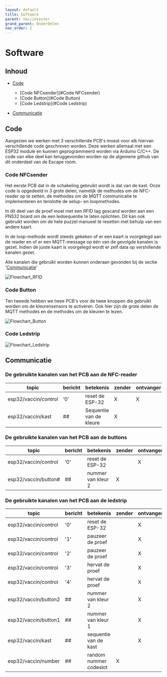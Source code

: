 ```yaml
---
layout: default
title: Software
parent: Vaccintester
grand_parent: Onderdelen
nav_order: 2
---
```


# Software

## Inhoud
- [Code](#Code)
    - [Code NFCsender](#Code NFCsender)
    - [Code Button](#Code Button)
    - [Code Ledstrip](#Code Ledstrip)

- [Communicatie](#Communicatie)

## Code
Aangezien we werken met 3 verschillende PCB's moest voor elk hiervan verschillende code geschreven worden. Deze werken allemaal met een ESP32 module en kunnen geprogrammeerd worden via Arduino C/C++. De code van elke deel kan teruggevonden worden op de algemene github van dit onderdeel van de Escape room.

### Code NFCsender
Het eerste PCB dat in de schakeling gebruikt wordt is dat van de kast. Onze code is opgedeeld in 3 grote delen, namelijk de methodes om de NFC-reader op te zetten, de methodes om de MQTT communicatie te implementeren en tenslotte de setup- en loopmethodes.

In dit deel van de proef moet met een RFID tag gescand worden aan een PN532 board om de een ledsequentie te laten oplichten. Dit kan ook gebruikt worden om de hele puzzel manueel te resetten met behulp van een andere kaart.

In de loop-methode wordt steeds gekeken of er een kaart is voorgelegd aan de reader en of er een MQTT-message op één van de gevolgde kanalen is gezet. Indien de juiste kaart is voorgelegd wordt er zelf data op vershillende kanalen gezet.

Alle kanalen die gebruikt worden kunnen onderaan gevonden bij de sectie '[Communicatie](#Communicatie)'

![Flowchart_RFID](https://github.com/Project-ES-20-21/General/blob/gh-pages/docs/Vaccintester/Foto's/flowchart_RFID.png)

### Code Button

Ten tweede hebben we twee PCB's voor de twee knoppen die gebruikt worden om de kleurensensors te activeren. Ook hier zijn de grote delen de MQTT methodes en de methodes om de kleuren te lezen. 

![Flowchart_Button](https://github.com/Project-ES-20-21/General/blob/gh-pages/docs/Vaccintester/Foto's/flowchart_button.png)

### Code Ledstrip

![Flowchart_Ledstrip](https://github.com/Project-ES-20-21/General/blob/gh-pages/docs/Vaccintester/Foto's/flowchart_central_ESP32.png)

## Communicatie
### De gebruikte kanalen van het PCB aan de NFC-reader
| topic                | bericht | betekenis               | zender | ontvanger |
|---------------------------|--------|----------------|---------|--------|
| esp32/vaccin/control | ‘0’     | reset de ESP-32         | X      | X         |
| esp32/vaccin/kast    | ##      | Sequentie van de kleure | X      |           |

### De gebruikte kanalen van het PCB aan de buttons
| topic                  | bericht | betekenis          | zender | ontvanger |
|---------------------------|--------|----------------|---------|--------|
| esp32/vaccin/control | ‘0’     | reset de ESP-32    |        | X         |
| esp32/vaccin/button#   | ##      | nummer van kleur 2 | X      |           |

### De gebruikte kanalen van het PCB aan de ledstrip
| topic                     | bericht| betekenis                         |  zender   | ontvanger |
|---------------------------|--------|----------------|---------|--------|
| esp32/vaccin/control|'0'| reset de ESP-32                   |           |     X     |
| esp32/vaccin/control|'1'| pauzeer de proef       |           |     X     |
| esp32/vaccin/control|'2'| pauzeer de proef       |           |     X     |
| esp32/vaccin/control|'3'| hervat de proef       |           |     X     |
| esp32/vaccin/control|'4'| hervat de proef       |           |     X     |
| esp32/vaccin/button2 | ## | nummer van kleur 2     |   | X |
| esp32/vaccin/button1 | ## | nummer van kleur 1     |   | X |
| esp32/vaccin/kast    | ## | sequentie van de kast  |   | X |
| esp32/vaccin/number  | ## | random nummer codeslot | X |   |


